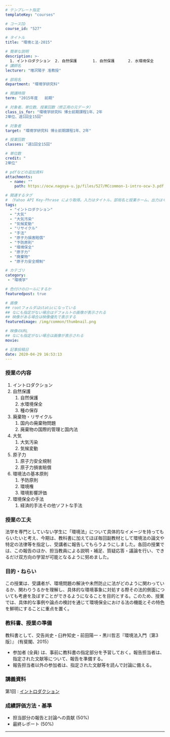 ```yaml
---
# テンプレート指定
templateKey: "courses"

# コースID
course_id: "527"

# タイトル
title: "環境と法-2015"

# 簡単な説明
description: >-
  1. イントロダクション  2. 自然保護       1. 自然保護      2. 水環境保全      3. 種の保存  3. 廃棄物・リサイクル       1. 国内の廃棄物問題      2. 廃棄物の国際的管理と国内法  4. 大気       1. 大気汚染      2. 気候変動  5. 原子力       1. 原子力安全規制      2. 原 ....
# 講師名
lecturer: "増沢陽子 准教授"

# 部局名
department: "環境学研究科"

# 開講時限
term: "2015年度	前期"

# 対象者、単位数、授業回数（修正用の元データ）
class_is_for: "環境学研究科 博士前期課程1年、2年
2単位、週1回全15回"

# 対象者
target: "環境学研究科 博士前期課程1年、2年"

# 授業回数
classes: "週1回全15回"

# 単位数
credit: "
2単位"

# pdfなどの追加資料
attachments:
  - name: "" 
    path: https://ocw.nagoya-u.jp/files/527/MCcommon-1-intro-ocw-3.pdf

# 関連するタグ
# （Yahoo API Key-Phrase により取得。入力はタイトル、部局名と授業ホーム、出力はキーフレーズ（tags））
tags:
  - "イントロダクション"
  - "大気"
  - "大気汚染"
  - "気候変動"
  - "リサイクル"
  - "手法"
  - "原子力損害賠償"
  - "予防原則"
  - "環境保全"
  - "原子力"
  - "廃棄物"
  - "原子力安全規制"

# カテゴリ
category:
 - "環境学"

# 色付けのロールにするか
featuredpost: true

# 画像
## rootフォルダはstaticになっている
## なにも指定がない場合はデフォルトの画像が表示される
## 映像がある場合は映像優先で表示する
featuredimage: /img/common/thumbnail.png

# 映像のURL
## なにも指定がない場合は画像が表示される
movie: 

# 記事投稿日
date: 2020-04-29 16:53:13
---
```


### 授業の内容

1. イントロダクション
2. 自然保護
	1. 自然保護
	2. 水環境保全
	3. 種の保存
3. 廃棄物・リサイクル
	1. 国内の廃棄物問題
	2. 廃棄物の国際的管理と国内法
4. 大気
	1. 大気汚染
	2. 気候変動
5. 原子力
	1. 原子力安全規制
	2. 原子力損害賠償
6. 環境法の基本原則
	1. 予防原則
	2. 環境権
	3. 環境影響評価
7. 環境保全の手法
	1. 経済的手法その他ソフトな手法


### 授業の工夫

法学を専門としていない学生に「環境法」について具体的なイメージを持ってもらいたいと考え、今期は、教科書に加えてほぼ毎回副教材として環境法の論文や特定の法律等を指定し、受講者に報告してもらうようにしました。各回の授業では、この報告のほか、担当教員による説明・補足、質疑応答・議論を行い、できるだけ双方向の学習が可能となるように努めました。





### 目的・ねらい

この授業は、受講者が、環境問題の解決や未然防止に法がどのように関わっているか、関わりうるかを理解し、具体的な環境事象に対処する際その法的側面についても考慮を及ぼすことができるようになることを目的とする。このため、授業では、具体的な事例や論点の検討を通じて環境保全における法の機能とその特色を鮮明にすることに重点を置く。 

### 教科書、授業の準備

教科書として、交告尚史・臼杵知史・前田陽一・黒川哲志『環境法入門〔第3版〕』 (有斐閣、2015） 

  * 参加者 (全員) は、事前に教科書の指定部分を予習しておく。報告担当者は、指定された文献等について、報告を準備する。
  * 報告担当者以外の参加者は、指定された文献等を読んで討論に備える。





### 講義資料
第1回
: [イントロダクション](https://ocw.nagoya-u.jp/files/527/MCcommon-1-intro-ocw-3.pdf) 






### 成績評価方法・基準

  * 担当部分の報告と討論への貢献 (50%)
  * 最終レポート (50%)





-----